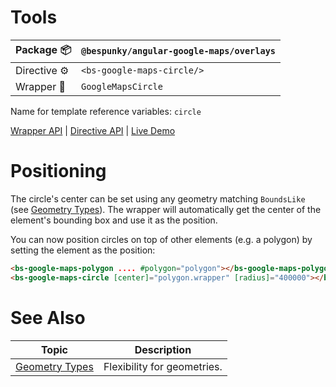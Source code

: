 # Tools
| Package 📦  | `@bespunky/angular-google-maps/overlays` |
|--------------|------------------------------------------|
| Directive ⚙ | `<bs-google-maps-circle/>`               |
| Wrapper 🧬  | `GoogleMapsCircle`                       |

Name for template reference variables: `circle`

[Wrapper API](https://dev.azure.com/BeSpunky/Libraries/_git/angular-google-maps?path=%2Fprojects%2Fbespunky%2Fangular-google-maps%2Foverlays%2Fmodules%2Fcircle%2Fgoogle-maps-circle.ts&version=GBmaster) | [Directive API](https://dev.azure.com/BeSpunky/Libraries/_git/angular-google-maps?path=%2Fprojects%2Fbespunky%2Fangular-google-maps%2Foverlays%2Fmodules%2Fcircle%2Fdirective%2Fgoogle-maps-circle.directive.ts&version=GBmaster) | [Live Demo](https://bs-angular-ggl-maps-demo.web.app/Overlays%20Superpower/Circles)

# Positioning
The circle's center can be set using any geometry matching `BoundsLike` (see [Geometry Types](/Geometry-Types)). The wrapper will automatically get the center of the element's bounding box and use it as the position.

You can now position circles on top of other elements (e.g. a polygon) by setting the element as the position:

```html
<bs-google-maps-polygon .... #polygon="polygon"></bs-google-maps-polygon>
<bs-google-maps-circle [center]="polygon.wrapper" [radius]="400000"></bs-google-maps-circle>
```

# See Also

| Topic                             | Description                 |
|-----------------------------------|-----------------------------|
| [Geometry Types](/Geometry-Types) | Flexibility for geometries. |
